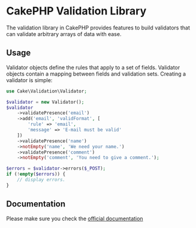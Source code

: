 # CakePHP Validation Library

The validation library in CakePHP provides features to build validators that can validate arbitrary
arrays of data with ease.

## Usage

Validator objects define the rules that apply to a set of fields. Validator objects contain a mapping between
fields and validation sets. Creating a validator is simple:

```php
use Cake\Validation\Validator;

$validator = new Validator();
$validator
    ->validatePresence('email')
    ->add('email', 'validFormat', [
        'rule' => 'email',
        'message' => 'E-mail must be valid'
    ])
    ->validatePresence('name')
    ->notEmpty('name', 'We need your name.')
    ->validatePresence('comment')
    ->notEmpty('comment', 'You need to give a comment.');

$errors = $validator->errors($_POST);
if (!empty($errors)) {
    // display errors.
}
```

## Documentation

Please make sure you check the [official documentation](http://book.cakephp.org/3.0/en/core-libraries/validation.html)
